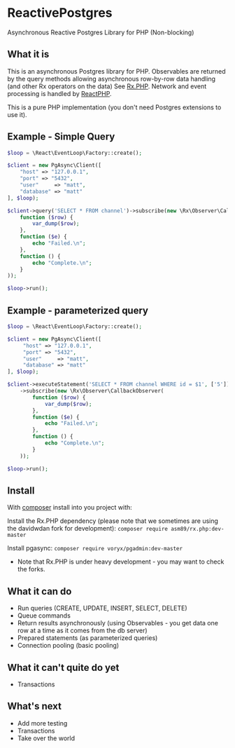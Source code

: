 # ReactivePostgres
Asynchronous Reactive Postgres Library for PHP (Non-blocking)

## What it is
This is an asynchronous Postgres library for PHP. Observables are returned by the query
methods allowing asynchronous row-by-row data handling (and other Rx operators on the data)
See [Rx.PHP](https://github.com/asm89/Rx.PHP). Network and event processing is handled by
[ReactPHP](http://reactphp.org/).

This is a pure PHP implementation (you don't need Postgres extensions to use it).

## Example - Simple Query
```php
$loop = \React\EventLoop\Factory::create();

$client = new PgAsync\Client([
    "host" => "127.0.0.1",
    "port" => "5432",
    "user"     => "matt",
    "database" => "matt"
], $loop);

$client->query('SELECT * FROM channel')->subscribe(new \Rx\Observer\CallbackObserver(
    function ($row) {
        var_dump($row);
    },
    function ($e) {
        echo "Failed.\n";
    },
    function () {
        echo "Complete.\n";
    }
));

$loop->run();
```

## Example - parameterized query
```php
$loop = \React\EventLoop\Factory::create();

$client = new PgAsync\Client([
     "host" => "127.0.0.1",
     "port" => "5432",
     "user"     => "matt",
     "database" => "matt"
], $loop);

$client->executeStatement('SELECT * FROM channel WHERE id = $1', ['5'])
    ->subscribe(new \Rx\Observer\CallbackObserver(
        function ($row) {
            var_dump($row);
        },
        function ($e) {
            echo "Failed.\n";
        },
        function () {
            echo "Complete.\n";
        }
    ));

$loop->run();
```

## Install
With [composer](https://getcomposer.org/) install into you project with:

Install the Rx.PHP dependency (please note that we sometimes are using the davidwdan fork for development):
```composer require asm89/rx.php:dev-master```

Install pgasync:
```composer require voryx/pgadmin:dev-master```

* Note that Rx.PHP is under heavy development - you may want to check the forks.

## What it can do
- Run queries (CREATE, UPDATE, INSERT, SELECT, DELETE)
- Queue commands
- Return results asynchronously (using Observables - you get data one row at a time as it comes from the db server)
- Prepared statements (as parameterized queries)
- Connection pooling (basic pooling)

## What it can't quite do yet
- Transactions

## What's next
- Add more testing
- Transactions
- Take over the world
